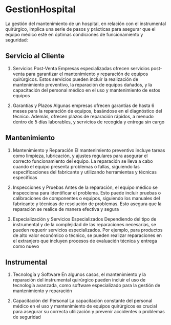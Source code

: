 # GestionHospital
La gestión del mantenimiento de un hospital, en relación con el instrumental quirúrgico, implica una serie de pasos y prácticas para asegurar que el equipo médico esté en óptimas condiciones de funcionamiento y seguridad:

## Servicio al Cliente
1. Servicios Post-Venta
Empresas especializadas ofrecen servicios post-venta para garantizar el mantenimiento y reparación de equipos quirúrgicos. Estos servicios pueden incluir la realización de mantenimiento preventivo, la reparación de equipos dañados, y la capacitación del personal médico en el uso y mantenimiento de estos equipos

2. Garantías y Plazos
Algunas empresas ofrecen garantías de hasta 6 meses para la reparación de equipos, basándose en el diagnóstico del técnico. Además, ofrecen plazos de reparación rápidos, a menudo dentro de 5 días laborables, y servicios de recogida y entrega sin cargo 

## Mantenimiento
1. Mantenimiento y Reparación
El mantenimiento preventivo incluye tareas como limpieza, lubricación, y ajustes regulares para asegurar el correcto funcionamiento del equipo. La reparación se lleva a cabo cuando el equipo presenta problemas o fallas, siguiendo las especificaciones del fabricante y utilizando herramientas y técnicas específicas 

2. Inspecciones y Pruebas
Antes de la reparación, el equipo médico se inspecciona para identificar el problema. Esto puede incluir pruebas o calibraciones de componentes o equipos, siguiendo los manuales del fabricante y técnicas de resolución de problemas. Esto asegura que la reparación se realice de manera efectiva y segura

3. Especialización y Servicios Especializados
Dependiendo del tipo de instrumental y de la complejidad de las reparaciones necesarias, se pueden requerir servicios especializados. Por ejemplo, para productos de alto valor económico o técnico, se pueden realizar reparaciones en el extranjero que incluyen procesos de evaluación técnica y entrega como nuevo

## Instrumental
1. Tecnología y Software
En algunos casos, el mantenimiento y la reparación del instrumental quirúrgico pueden incluir el uso de tecnología avanzada, como software especializado para la gestión de mantenimiento y reparación 

2. Capacitación del Personal
La capacitación constante del personal médico en el uso y mantenimiento de equipos quirúrgicos es crucial para asegurar su correcta utilización y prevenir accidentes o problemas de seguridad 


